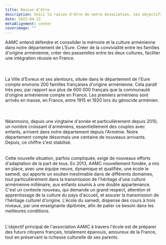 ```yaml
---
title: Raison d'être
description: Voici la raison d'être de notre Association, ses objectifs.
date: 2022-04-12
metaAlignment: center
coverimage: ""
---
```

AAMC entend défendre et consolider la mémoire et la culture arménienne dans notre département de L'Eure. Créer de la convivialité entre les familles d'origine arménienne, créer des passerelles entre les deux cultures, faciliter une intégration réussie en France.\
\
\
\
La Ville d'Evreux et ses alentours, située dans le département de l'Eure compte environs 200 familles françaises d'origine arménienne. Cela paraît très peu, par rapport aux plus de 600 000 français que la communauté d'origine arménienne compte en France. Les premiers arméniens sont arrivés en masse, en France, entre 1915 et 1920 lors du génocide arménien.\
\
\
\
Néanmoins, depuis une vingtaine d'année et particulièrement depuis 2010, un nombre croissant d'arméniens, essentiellement des couples avec enfants, arrivent dans notre département depuis l'Arménie. Notre département compte désormais une centaine de nouveaux arrivants. Depuis, ce chiffre s'est stabilisé.\
\
\
Cette nouvelle situation, parfois compliquée, exige de nouveaux efforts d'adaptation de la part de tous. En 2013, AAMC nouvellement fondée, a mis en place, avec une équipe neuve, dynamique et qualifiée, une école le samedi, qui apporte un soutien inestimable dans de différents domaines, tout particulièrement dans la transmission de l'héritage d'une culture arménienne millénaire, aux enfants soumis à une double appartenance. C'est un contexte nouveau, qui demande un grand respect, attention et apprentissage de la culture du pays d'accueil, et assurer la transmission de l'héritage culturel d'origine. L'école du samedi, dispense des cours à trois niveaux, par une enseignante diplômée, afin de palier ce besoin dans les meilleures conditions.\
\
\
L'objectif principal de l'association AAMC à travers l'école est de préparer des futurs citoyens français, totalement épanouis, amoureux de la France, tout en préservant la richesse culturelle de ses parents.